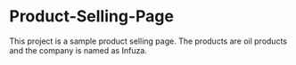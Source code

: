 # Product-Selling-Page
This project is a sample product selling page. The products are oil products and the company is named as Infuza.
